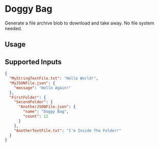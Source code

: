 # Doggy Bag

Generate a file archive blob to download and take away. No file system needed.

## Usage

## Supported Inputs

```json
{
  "MyStringTextFile.txt": "Hello World!",
  "MyJSONFile.json": {
    "message": "Hello Again!"
  },
  "FirstFolder": {
    "SecondFolder": {
      "AnotherJSONFile.json": {
        "name": "Doggy Bag",
        "count": 12
      }
    },
    "AnotherTextFile.txt": "I'm Inside The Folder!"
  }
}
```